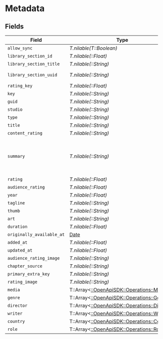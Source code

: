 # Metadata


## Fields

| Field                                                                                                                                                                                                                              | Type                                                                                                                                                                                                                               | Required                                                                                                                                                                                                                           | Description                                                                                                                                                                                                                        | Example                                                                                                                                                                                                                            |
| ---------------------------------------------------------------------------------------------------------------------------------------------------------------------------------------------------------------------------------- | ---------------------------------------------------------------------------------------------------------------------------------------------------------------------------------------------------------------------------------- | ---------------------------------------------------------------------------------------------------------------------------------------------------------------------------------------------------------------------------------- | ---------------------------------------------------------------------------------------------------------------------------------------------------------------------------------------------------------------------------------- | ---------------------------------------------------------------------------------------------------------------------------------------------------------------------------------------------------------------------------------- |
| `allow_sync`                                                                                                                                                                                                                       | *T.nilable(T::Boolean)*                                                                                                                                                                                                            | :heavy_minus_sign:                                                                                                                                                                                                                 | N/A                                                                                                                                                                                                                                |                                                                                                                                                                                                                                    |
| `library_section_id`                                                                                                                                                                                                               | *T.nilable(::Float)*                                                                                                                                                                                                               | :heavy_minus_sign:                                                                                                                                                                                                                 | N/A                                                                                                                                                                                                                                | 1                                                                                                                                                                                                                                  |
| `library_section_title`                                                                                                                                                                                                            | *T.nilable(::String)*                                                                                                                                                                                                              | :heavy_minus_sign:                                                                                                                                                                                                                 | N/A                                                                                                                                                                                                                                | Movies                                                                                                                                                                                                                             |
| `library_section_uuid`                                                                                                                                                                                                             | *T.nilable(::String)*                                                                                                                                                                                                              | :heavy_minus_sign:                                                                                                                                                                                                                 | N/A                                                                                                                                                                                                                                | 322a231a-b7f7-49f5-920f-14c61199cd30                                                                                                                                                                                               |
| `rating_key`                                                                                                                                                                                                                       | *T.nilable(::Float)*                                                                                                                                                                                                               | :heavy_minus_sign:                                                                                                                                                                                                                 | N/A                                                                                                                                                                                                                                | 59398                                                                                                                                                                                                                              |
| `key`                                                                                                                                                                                                                              | *T.nilable(::String)*                                                                                                                                                                                                              | :heavy_minus_sign:                                                                                                                                                                                                                 | N/A                                                                                                                                                                                                                                | /library/metadata/59398                                                                                                                                                                                                            |
| `guid`                                                                                                                                                                                                                             | *T.nilable(::String)*                                                                                                                                                                                                              | :heavy_minus_sign:                                                                                                                                                                                                                 | N/A                                                                                                                                                                                                                                | plex://movie/5e161a83bea6ac004126e148                                                                                                                                                                                              |
| `studio`                                                                                                                                                                                                                           | *T.nilable(::String)*                                                                                                                                                                                                              | :heavy_minus_sign:                                                                                                                                                                                                                 | N/A                                                                                                                                                                                                                                | Marvel Studios                                                                                                                                                                                                                     |
| `type`                                                                                                                                                                                                                             | *T.nilable(::String)*                                                                                                                                                                                                              | :heavy_minus_sign:                                                                                                                                                                                                                 | N/A                                                                                                                                                                                                                                | movie                                                                                                                                                                                                                              |
| `title`                                                                                                                                                                                                                            | *T.nilable(::String)*                                                                                                                                                                                                              | :heavy_minus_sign:                                                                                                                                                                                                                 | N/A                                                                                                                                                                                                                                | Ant-Man and the Wasp: Quantumania                                                                                                                                                                                                  |
| `content_rating`                                                                                                                                                                                                                   | *T.nilable(::String)*                                                                                                                                                                                                              | :heavy_minus_sign:                                                                                                                                                                                                                 | N/A                                                                                                                                                                                                                                | PG-13                                                                                                                                                                                                                              |
| `summary`                                                                                                                                                                                                                          | *T.nilable(::String)*                                                                                                                                                                                                              | :heavy_minus_sign:                                                                                                                                                                                                                 | N/A                                                                                                                                                                                                                                | Scott Lang and Hope Van Dyne along with Hank Pym and Janet Van Dyne explore the Quantum Realm where they interact with strange creatures and embark on an adventure that goes beyond the limits of what they thought was possible. |
| `rating`                                                                                                                                                                                                                           | *T.nilable(::Float)*                                                                                                                                                                                                               | :heavy_minus_sign:                                                                                                                                                                                                                 | N/A                                                                                                                                                                                                                                | 4.7                                                                                                                                                                                                                                |
| `audience_rating`                                                                                                                                                                                                                  | *T.nilable(::Float)*                                                                                                                                                                                                               | :heavy_minus_sign:                                                                                                                                                                                                                 | N/A                                                                                                                                                                                                                                | 8.3                                                                                                                                                                                                                                |
| `year`                                                                                                                                                                                                                             | *T.nilable(::Float)*                                                                                                                                                                                                               | :heavy_minus_sign:                                                                                                                                                                                                                 | N/A                                                                                                                                                                                                                                | 2023                                                                                                                                                                                                                               |
| `tagline`                                                                                                                                                                                                                          | *T.nilable(::String)*                                                                                                                                                                                                              | :heavy_minus_sign:                                                                                                                                                                                                                 | N/A                                                                                                                                                                                                                                | Witness the beginning of a new dynasty.                                                                                                                                                                                            |
| `thumb`                                                                                                                                                                                                                            | *T.nilable(::String)*                                                                                                                                                                                                              | :heavy_minus_sign:                                                                                                                                                                                                                 | N/A                                                                                                                                                                                                                                | /library/metadata/59398/thumb/1681888010                                                                                                                                                                                           |
| `art`                                                                                                                                                                                                                              | *T.nilable(::String)*                                                                                                                                                                                                              | :heavy_minus_sign:                                                                                                                                                                                                                 | N/A                                                                                                                                                                                                                                | /library/metadata/59398/art/1681888010                                                                                                                                                                                             |
| `duration`                                                                                                                                                                                                                         | *T.nilable(::Float)*                                                                                                                                                                                                               | :heavy_minus_sign:                                                                                                                                                                                                                 | N/A                                                                                                                                                                                                                                | 7474422                                                                                                                                                                                                                            |
| `originally_available_at`                                                                                                                                                                                                          | [Date](https://ruby-doc.org/stdlib-2.6.1/libdoc/date/rdoc/Date.html)                                                                                                                                                               | :heavy_minus_sign:                                                                                                                                                                                                                 | N/A                                                                                                                                                                                                                                | 2023-02-15 00:00:00 +0000 UTC                                                                                                                                                                                                      |
| `added_at`                                                                                                                                                                                                                         | *T.nilable(::Float)*                                                                                                                                                                                                               | :heavy_minus_sign:                                                                                                                                                                                                                 | N/A                                                                                                                                                                                                                                | 1681803215                                                                                                                                                                                                                         |
| `updated_at`                                                                                                                                                                                                                       | *T.nilable(::Float)*                                                                                                                                                                                                               | :heavy_minus_sign:                                                                                                                                                                                                                 | N/A                                                                                                                                                                                                                                | 1681888010                                                                                                                                                                                                                         |
| `audience_rating_image`                                                                                                                                                                                                            | *T.nilable(::String)*                                                                                                                                                                                                              | :heavy_minus_sign:                                                                                                                                                                                                                 | N/A                                                                                                                                                                                                                                | rottentomatoes://image.rating.upright                                                                                                                                                                                              |
| `chapter_source`                                                                                                                                                                                                                   | *T.nilable(::String)*                                                                                                                                                                                                              | :heavy_minus_sign:                                                                                                                                                                                                                 | N/A                                                                                                                                                                                                                                | media                                                                                                                                                                                                                              |
| `primary_extra_key`                                                                                                                                                                                                                | *T.nilable(::String)*                                                                                                                                                                                                              | :heavy_minus_sign:                                                                                                                                                                                                                 | N/A                                                                                                                                                                                                                                | /library/metadata/59399                                                                                                                                                                                                            |
| `rating_image`                                                                                                                                                                                                                     | *T.nilable(::String)*                                                                                                                                                                                                              | :heavy_minus_sign:                                                                                                                                                                                                                 | N/A                                                                                                                                                                                                                                | rottentomatoes://image.rating.rotten                                                                                                                                                                                               |
| `media`                                                                                                                                                                                                                            | T::Array<[::OpenApiSDK::Operations::Media](../../models/operations/media.md)>                                                                                                                                                      | :heavy_minus_sign:                                                                                                                                                                                                                 | N/A                                                                                                                                                                                                                                |                                                                                                                                                                                                                                    |
| `genre`                                                                                                                                                                                                                            | T::Array<[::OpenApiSDK::Operations::Genre](../../models/operations/genre.md)>                                                                                                                                                      | :heavy_minus_sign:                                                                                                                                                                                                                 | N/A                                                                                                                                                                                                                                |                                                                                                                                                                                                                                    |
| `director`                                                                                                                                                                                                                         | T::Array<[::OpenApiSDK::Operations::Director](../../models/operations/director.md)>                                                                                                                                                | :heavy_minus_sign:                                                                                                                                                                                                                 | N/A                                                                                                                                                                                                                                |                                                                                                                                                                                                                                    |
| `writer`                                                                                                                                                                                                                           | T::Array<[::OpenApiSDK::Operations::Writer](../../models/operations/writer.md)>                                                                                                                                                    | :heavy_minus_sign:                                                                                                                                                                                                                 | N/A                                                                                                                                                                                                                                |                                                                                                                                                                                                                                    |
| `country`                                                                                                                                                                                                                          | T::Array<[::OpenApiSDK::Operations::Country](../../models/operations/country.md)>                                                                                                                                                  | :heavy_minus_sign:                                                                                                                                                                                                                 | N/A                                                                                                                                                                                                                                |                                                                                                                                                                                                                                    |
| `role`                                                                                                                                                                                                                             | T::Array<[::OpenApiSDK::Operations::Role](../../models/operations/role.md)>                                                                                                                                                        | :heavy_minus_sign:                                                                                                                                                                                                                 | N/A                                                                                                                                                                                                                                |                                                                                                                                                                                                                                    |
